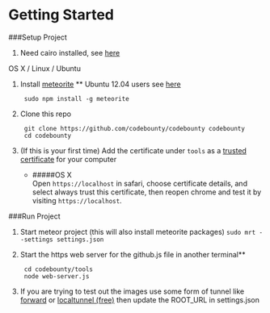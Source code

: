 # Getting Started

###Setup Project

1. Need cairo installed, see [here](https://github.com/LearnBoost/node-canvas/wiki/_pages)

OS X / Linux / Ubuntu

1. Install [meteorite](http://oortcloud.github.com/meteorite/) ** Ubuntu 12.04 users see [here](https://github.com/oortcloud/meteorite/issues/67)

		sudo npm install -g meteorite

2. Clone this repo

		git clone https://github.com/codebounty/codebounty codebounty
		cd codebounty

3. (If this is your first time) Add the certificate under `tools` as a [trusted certificate](http://productforums.google.com/forum/#!topic/chrome/1b7V3cs7BS4) for your computer

	- #####OS X  
	Open `https://localhost` in safari, choose certificate details, and select always trust this certificate, then reopen chrome and test it by visiting `https://localhost`.

###Run Project

1. Start meteor project (this will also install meteorite packages) `sudo mrt --settings settings.json`

2. Start the https web server for the github.js file in another terminal**  

		cd codebounty/tools
		node web-server.js
			
3. If you are trying to test out the images use some form of tunnel like [forward](https://forwardhq.com/) or [localtunnel (free)](https://github.com/progrium/localtunnel#localtunnel-v2-beta) then update the ROOT_URL in settings.json